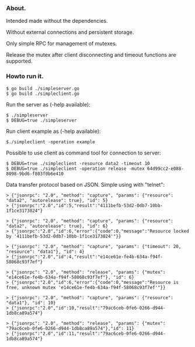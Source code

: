 ### About.

Intended made without the dependencies.

Without external connections and persistent storage.

Only simple RPC for management of mutexes.

Release the mutex after client disconnecting and timeout functions are supported.

### Howto run it.

    $ go build ./simpleserver.go
    $ go build ./simpleclient.go

Run the server as (-help available):

    $ ./simpleserver 
    $ DEBUG=true ./simpleserver

Run client example as (-help available):

    $./simpleclient -operation example

Possible to use client as command tool for connection to server:

    $ DEBUG=true ./simpleclient -resource data2 -timeout 10
    $ DEBUG=true ./simpleclient -operation release -mutex 64d99cc2-e088-8098-9bd6-f803f0b6e410

Data transfer protocol based on JSON.
Simple using with "telnet":

    > {"jsonrpc": "2.0", "method": "capture", "params": {"resource": "data2", "autorelease": true}, "id": 5}
    > {"jsonrpc":"2.0","id":5,"result":"4111befb-53d2-0db7-10bb-1f1ce3173024"}

    > {"jsonrpc": "2.0", "method": "capture", "params": {"resource": "data2", "autorelease": true}, "id": 6}
    > {"jsonrpc":"2.0","id":6,"error":{"code":0,"message":"Resource locked by '4111befb-53d2-0db7-10bb-1f1ce3173024'"}}

    > {"jsonrpc": "2.0", "method": "capture", "params": {"timeout": 20, "resource": "data1"}, "id": 4}
    > {"jsonrpc":"2.0","id":4,"result":"e14ce61e-fe4b-634a-f94f-58068c93f7ef"}

    > {"jsonrpc": "2.0", "method": "release", "params": {"mutex": "e14ce61e-fe4b-634a-f94f-58068c93f7ef"}, "id": 6}
    > {"jsonrpc":"2.0","id":6,"error":{"code":0,"message":"Resource is free, unknown mutex 'e14ce61e-fe4b-634a-f94f-58068c93f7ef'"}}
    
    > {"jsonrpc": "2.0", "method": "capture", "params": {"resource": "data1"}, "id": 10}
    > {"jsonrpc":"2.0","id":10,"result":"79ac6ceb-0fe6-0266-d944-1db8ca89a574"}

    > {"jsonrpc": "2.0", "method": "release", "params": {"mutex": "79ac6ceb-0fe6-0266-d944-1db8ca89a574"},"id": 11}
    > {"jsonrpc":"2.0","id":11,"result":"79ac6ceb-0fe6-0266-d944-1db8ca89a574"}
